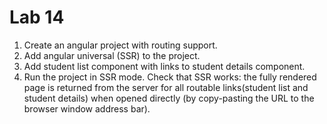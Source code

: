 # Lab 14

1. Create an angular project with routing support.  
2. Add angular universal (SSR) to the project.  
3. Add student list component with links to student details component.  
4. Run the project in SSR mode. Check that SSR works: the fully rendered page is returned from the server for all routable links(student list and student details) when opened directly (by copy-pasting the URL to the browser window address bar).  
